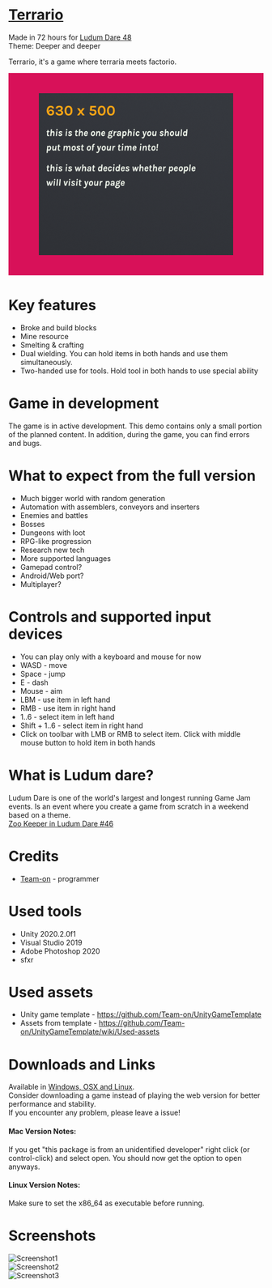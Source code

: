 # [Terrario](https://teamon.itch.io/terrario)
Made in 72 hours for [Ludum Dare 48](https://ldjam.com/)  
Theme: Deeper and deeper  

Terrario, it's a game where terraria meets factorio.

![Cover](Screenshots/ItchioPage/CoverImage.png) 

# Key features
 * Broke and build blocks
 * Mine resource
 * Smelting & crafting
 * Dual wielding. You can hold items in both hands and use them simultaneously.
 * Two-handed use for tools. Hold tool in both hands to use special ability

# Game in development
The game is in active development. This demo contains only a small portion of the planned content. In addition, during the game, you can find errors and bugs.

# What to expect from the full version
 * Much bigger world with random generation
 * Automation with assemblers, conveyors and inserters
 * Enemies and battles
 * Bosses
 * Dungeons with loot
 * RPG-like progression
 * Research new tech
 * More supported languages
 * Gamepad control?
 * Android/Web port?
 * Multiplayer?

# Controls and supported input devices
 * You can play only with a keyboard and mouse for now
 * WASD - move
 * Space - jump
 * E - dash
 * Mouse - aim
 * LBM - use item in left hand
 * RMB - use item in right hand
 * 1..6 - select item in left hand
 * Shift + 1..6 - select item in right hand
 * Click on toolbar with LMB or RMB to select item. Click with middle mouse button to hold item in both hands
 
# What is Ludum dare?
Ludum Dare is one of the world's largest and longest running Game Jam events. Is an event where you create a game from scratch in a weekend based on a theme.  
[Zoo Keeper in Ludum Dare #46](https://ldjam.com/events/ludum-dare/46/$178354)  


# Credits
 * [Team-on](https://github.com/Team-on) - programmer


# Used tools
 * Unity 2020.2.0f1
 * Visual Studio 2019
 * Adobe Photoshop 2020
 * sfxr


# Used assets
 * Unity game template - https://github.com/Team-on/UnityGameTemplate
 * Assets from template - https://github.com/Team-on/UnityGameTemplate/wiki/Used-assets
 
 
# Downloads and Links
Available in [Windows, OSX and Linux](https://teamon.itch.io/terrario).  
Consider downloading a game instead of playing the web version for better performance and stability.  
If you encounter any problem, please leave a issue!  

#### Mac Version Notes:
If you get "this package is from an unidentified developer" right click (or control-click) and select open. You should now get the option to open anyways.

#### Linux Version Notes:
Make sure to set the x86_64 as executable before running.


# Screenshots
![Screenshot1](Screenshots/Screenshot1.png)  
![Screenshot2](Screenshots/Screenshot2.png)  
![Screenshot3](Screenshots/Screenshot3.png)  
